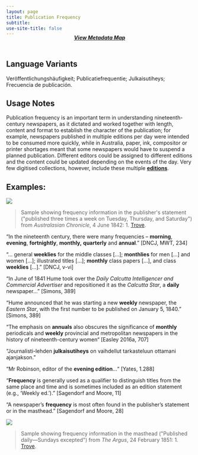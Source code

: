 ```yaml
---
layout: page
title: Publication Frequency
subtitle:  
use-site-title: false
---
```


<h4 style="text-align:center;font-style:italic;margin-top:-20px;margin-bottom:50px;"><a href="../../maps/publication-frequency">View Metadata Map</a></h4>

## Language Variants

Veröffentlichungshäufigkeit; Publicatiefrequentie; Julkaisutiheys;
Frecuencia de publicación.

## Usage Notes

Publication frequency is an important term in understanding
nineteenth-century newspapers, as it dictated and worked together with
length, content and format to establish the character of the
publication; for example, newspapers published in multiple editions per
day were intended to be consumed more quickly, while in Australia,
paper, ink, compositor or printer shortages meant that some newspapers
would have to suspend a planned publication. Different editors could be
assigned to different editions and the content could be updated
depending on the events of the day. Very few digitised collections,
however, include these multiple [**editions**](../edition).

## Examples:

<img src="https://www.digitisednewspapers.net/img/frequency.jpg">  
          
> Sample showing frequency information in the publisher's statement ("published three times a week on Tuesday, Thursday, and Saturday") from *Australasian Chronicle*, 4 June 1842: 1. [Trove](https://trove.nla.gov.au/newspaper/page/4232078).

“In the nineteenth century, there were many frequencies –
    **morning**, **evening**, **fortnightly**, **monthly,**
    **quarterly** and **annual**.” \[DNCJ, MWT, 234\]

“… general **weeklies** for the middle classes \[…\]; **monthlies**
    for men \[…\] and women \[…\]; illustrated titles \[…\]; **monthly**
    class papers \[…\], and class **weeklies** \[…\].” \[DNCJ, v-vi\]

“In June of 1841 Hume took over the *Daily Calcutta Intelligencer
    and Commercial Advertiser* and repositioned it as the *Calcutta
    Star*, a **daily** newspaper…” \[Simons, 389\]

“Hume announced that he was starting a new **weekly** newspaper, the
    *Eastern Star*, with the first number to be published on January 5,
    1840.” \[Simons, 389\]

“The emphasis on **annuals** also obscures the significance of
    **monthly** periodicals and **weekly** provincial and metropolitan
    newspapers in the history of nineteenth-century women“ \[Easley
    2016a, 707\]

“Journalisti-lehden **julkaisutiheys** on vaihdellut tarkasteluun
    ottamani ajanjakson.”

“Mr Robinson, editor of the **evening edition**…“ \[Yates, 1.288\]

“**Frequency** is generally used as a qualifier to distinguish
    titles from the same place and time and is sometimes included as an
    edition statement (e.g., ‘Weekly ed.’).” \[Sagendorf and Moore, 11\]

“A newspaper’s **frequency** is most often found in the publisher’s
    statement or in the masthead.” \[Sagendorf and Moore, 28\]

<img src="https://www.digitisednewspapers.net/img/daily.jpg">  
          
> Sample showing frequency information in the masthead ("Published daily—Sundays excepted") from *The Argus*, 24 February 1851: 1. [Trove](https://trove.nla.gov.au/newspaper/page/505251).
